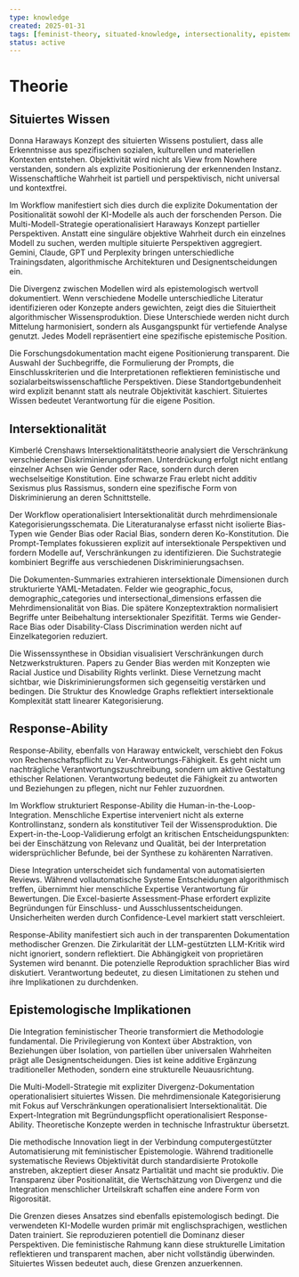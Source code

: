 ```yaml
---
type: knowledge
created: 2025-01-31
tags: [feminist-theory, situated-knowledge, intersectionality, epistemology]
status: active
---
```


# Theorie

## Situiertes Wissen

Donna Haraways Konzept des situierten Wissens postuliert, dass alle Erkenntnisse aus spezifischen sozialen, kulturellen und materiellen Kontexten entstehen. Objektivität wird nicht als View from Nowhere verstanden, sondern als explizite Positionierung der erkennenden Instanz. Wissenschaftliche Wahrheit ist partiell und perspektivisch, nicht universal und kontextfrei.

Im Workflow manifestiert sich dies durch die explizite Dokumentation der Positionalität sowohl der KI-Modelle als auch der forschenden Person. Die Multi-Modell-Strategie operationalisiert Haraways Konzept partieller Perspektiven. Anstatt eine singuläre objektive Wahrheit durch ein einzelnes Modell zu suchen, werden multiple situierte Perspektiven aggregiert. Gemini, Claude, GPT und Perplexity bringen unterschiedliche Trainingsdaten, algorithmische Architekturen und Designentscheidungen ein.

Die Divergenz zwischen Modellen wird als epistemologisch wertvoll dokumentiert. Wenn verschiedene Modelle unterschiedliche Literatur identifizieren oder Konzepte anders gewichten, zeigt dies die Situiertheit algorithmischer Wissensproduktion. Diese Unterschiede werden nicht durch Mittelung harmonisiert, sondern als Ausgangspunkt für vertiefende Analyse genutzt. Jedes Modell repräsentiert eine spezifische epistemische Position.

Die Forschungsdokumentation macht eigene Positionierung transparent. Die Auswahl der Suchbegriffe, die Formulierung der Prompts, die Einschlusskriterien und die Interpretationen reflektieren feministische und sozialarbeitswissenschaftliche Perspektiven. Diese Standortgebundenheit wird explizit benannt statt als neutrale Objektivität kaschiert. Situiertes Wissen bedeutet Verantwortung für die eigene Position.

## Intersektionalität

Kimberlé Crenshaws Intersektionalitätstheorie analysiert die Verschränkung verschiedener Diskriminierungsformen. Unterdrückung erfolgt nicht entlang einzelner Achsen wie Gender oder Race, sondern durch deren wechselseitige Konstitution. Eine schwarze Frau erlebt nicht additiv Sexismus plus Rassismus, sondern eine spezifische Form von Diskriminierung an deren Schnittstelle.

Der Workflow operationalisiert Intersektionalität durch mehrdimensionale Kategorisierungsschemata. Die Literaturanalyse erfasst nicht isolierte Bias-Typen wie Gender Bias oder Racial Bias, sondern deren Ko-Konstitution. Die Prompt-Templates fokussieren explizit auf intersektionale Perspektiven und fordern Modelle auf, Verschränkungen zu identifizieren. Die Suchstrategie kombiniert Begriffe aus verschiedenen Diskriminierungsachsen.

Die Dokumenten-Summaries extrahieren intersektionale Dimensionen durch strukturierte YAML-Metadaten. Felder wie geographic_focus, demographic_categories und intersectional_dimensions erfassen die Mehrdimensionalität von Bias. Die spätere Konzeptextraktion normalisiert Begriffe unter Beibehaltung intersektionaler Spezifität. Terms wie Gender-Race Bias oder Disability-Class Discrimination werden nicht auf Einzelkategorien reduziert.

Die Wissenssynthese in Obsidian visualisiert Verschränkungen durch Netzwerkstrukturen. Papers zu Gender Bias werden mit Konzepten wie Racial Justice und Disability Rights verlinkt. Diese Vernetzung macht sichtbar, wie Diskriminierungsformen sich gegenseitig verstärken und bedingen. Die Struktur des Knowledge Graphs reflektiert intersektionale Komplexität statt linearer Kategorisierung.

## Response-Ability

Response-Ability, ebenfalls von Haraway entwickelt, verschiebt den Fokus von Rechenschaftspflicht zu Ver-Antwortungs-Fähigkeit. Es geht nicht um nachträgliche Verantwortungszuschreibung, sondern um aktive Gestaltung ethischer Relationen. Verantwortung bedeutet die Fähigkeit zu antworten und Beziehungen zu pflegen, nicht nur Fehler zuzuordnen.

Im Workflow strukturiert Response-Ability die Human-in-the-Loop-Integration. Menschliche Expertise interveniert nicht als externe Kontrollinstanz, sondern als konstitutiver Teil der Wissensproduktion. Die Expert-in-the-Loop-Validierung erfolgt an kritischen Entscheidungspunkten: bei der Einschätzung von Relevanz und Qualität, bei der Interpretation widersprüchlicher Befunde, bei der Synthese zu kohärenten Narrativen.

Diese Integration unterscheidet sich fundamental von automatisierten Reviews. Während vollautomatische Systeme Entscheidungen algorithmisch treffen, übernimmt hier menschliche Expertise Verantwortung für Bewertungen. Die Excel-basierte Assessment-Phase erfordert explizite Begründungen für Einschluss- und Ausschlussentscheidungen. Unsicherheiten werden durch Confidence-Level markiert statt verschleiert.

Response-Ability manifestiert sich auch in der transparenten Dokumentation methodischer Grenzen. Die Zirkularität der LLM-gestützten LLM-Kritik wird nicht ignoriert, sondern reflektiert. Die Abhängigkeit von proprietären Systemen wird benannt. Die potenzielle Reproduktion sprachlicher Bias wird diskutiert. Verantwortung bedeutet, zu diesen Limitationen zu stehen und ihre Implikationen zu durchdenken.

## Epistemologische Implikationen

Die Integration feministischer Theorie transformiert die Methodologie fundamental. Die Privilegierung von Kontext über Abstraktion, von Beziehungen über Isolation, von partiellen über universalen Wahrheiten prägt alle Designentscheidungen. Dies ist keine additive Ergänzung traditioneller Methoden, sondern eine strukturelle Neuausrichtung.

Die Multi-Modell-Strategie mit expliziter Divergenz-Dokumentation operationalisiert situiertes Wissen. Die mehrdimensionale Kategorisierung mit Fokus auf Verschränkungen operationalisiert Intersektionalität. Die Expert-Integration mit Begründungspflicht operationalisiert Response-Ability. Theoretische Konzepte werden in technische Infrastruktur übersetzt.

Die methodische Innovation liegt in der Verbindung computergestützter Automatisierung mit feministischer Epistemologie. Während traditionelle systematische Reviews Objektivität durch standardisierte Protokolle anstreben, akzeptiert dieser Ansatz Partialität und macht sie produktiv. Die Transparenz über Positionalität, die Wertschätzung von Divergenz und die Integration menschlicher Urteilskraft schaffen eine andere Form von Rigorosität.

Die Grenzen dieses Ansatzes sind ebenfalls epistemologisch bedingt. Die verwendeten KI-Modelle wurden primär mit englischsprachigen, westlichen Daten trainiert. Sie reproduzieren potentiell die Dominanz dieser Perspektiven. Die feministische Rahmung kann diese strukturelle Limitation reflektieren und transparent machen, aber nicht vollständig überwinden. Situiertes Wissen bedeutet auch, diese Grenzen anzuerkennen.
